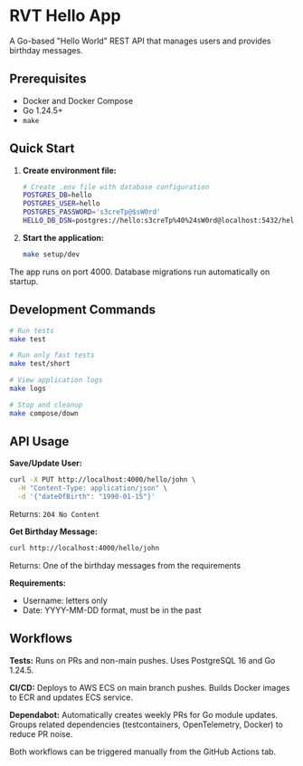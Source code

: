 # RVT Hello App

A Go-based "Hello World" REST API that manages users and provides birthday messages.

## Prerequisites

- Docker and Docker Compose
- Go 1.24.5+
- `make`

## Quick Start

1. **Create environment file:**
   ```bash
   # Create .env file with database configuration
   POSTGRES_DB=hello
   POSTGRES_USER=hello
   POSTGRES_PASSWORD='s3creTp@$sW0rd'
   HELLO_DB_DSN=postgres://hello:s3creTp%40%24sW0rd@localhost:5432/hello?sslmode=disable
   ```

2. **Start the application:**
   ```bash
   make setup/dev
   ```

The app runs on port 4000. Database migrations run automatically on startup.

## Development Commands

```bash
# Run tests
make test

# Run only fast tests  
make test/short

# View application logs
make logs

# Stop and cleanup
make compose/down
```


## API Usage

**Save/Update User:**
```bash
curl -X PUT http://localhost:4000/hello/john \
  -H "Content-Type: application/json" \
  -d '{"dateOfBirth": "1990-01-15"}'
```
Returns: `204 No Content`

**Get Birthday Message:**
```bash
curl http://localhost:4000/hello/john
```
Returns: One of the birthday messages from the requirements

**Requirements:**
- Username: letters only
- Date: YYYY-MM-DD format, must be in the past

## Workflows

**Tests:** Runs on PRs and non-main pushes. Uses PostgreSQL 16 and Go 1.24.5.

**CI/CD:** Deploys to AWS ECS on main branch pushes. Builds Docker images to ECR and updates ECS service.

**Dependabot:** Automatically creates weekly PRs for Go module updates. Groups related dependencies (testcontainers, OpenTelemetry, Docker) to reduce PR noise.

Both workflows can be triggered manually from the GitHub Actions tab.

